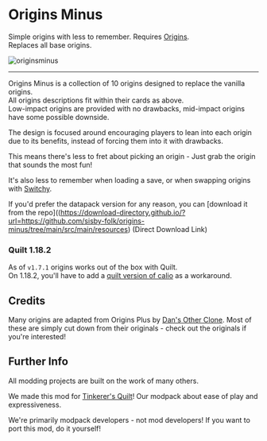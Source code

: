 # Origins Minus

Simple origins with less to remember. Requires [Origins](https://modrinth.com/mod/origins/versions).      
Replaces all base origins.

![originsminus](https://user-images.githubusercontent.com/55819817/192122640-8c7b9630-2ff3-4323-acf2-f6f1e006d7be.png)

---

Origins Minus is a collection of 10 origins designed to replace the vanilla origins.      
All origins descriptions fit within their cards as above.           
Low-impact origins are provided with no drawbacks, mid-impact origins have some possible downside.

The design is focused around encouraging players to lean into each origin due to its benefits, instead of forcing them into it with drawbacks.

This means there's less to fret about picking an origin - Just grab the origin that sounds the most fun!

It's also less to remember when loading a save, or when swapping origins with [Switchy](https://modrinth.com/mod/switchy).

If you'd prefer the datapack version for any reason, you can [download it from the repo]((https://download-directory.github.io/?url=https://github.com/sisby-folk/origins-minus/tree/main/src/main/resources) (Direct Download Link)

### Quilt 1.18.2

As of `v1.7.1` origins works out of the box with Quilt.           
On 1.18.2, you'll have to add a [quilt version of calio](https://github.com/sisby-folk/mc-packs/raw/quilt_1.18.2/mods/Calio-1.18.2-1.6.0.jar) as a workaround.

## Credits

Many origins are adapted from Origins Plus by [Dan's Other Clone](https://www.youtube.com/c/DansOtherClone/videos).
Most of these are simply cut down from their originals - check out the originals if you're interested!

## Further Info

All modding projects are built on the work of many others.

We made this mod for [Tinkerer's Quilt](https://modrinth.com/modpack/tinkerers-quilt)! Our modpack about ease of play and expressiveness.

We're primarily modpack developers - not mod developers! If you want to port this mod, do it yourself!
